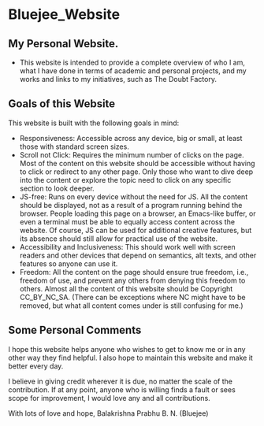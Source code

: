 # Bluejee_Website

## My Personal Website.

- This website is intended to provide a complete overview of who I am, what I have done in terms of academic and personal projects, and my works and links to my initiatives, such as The Doubt Factory.

## Goals of this Website

This website is built with the following goals in mind:

- Responsiveness: Accessible across any device, big or small, at least those with standard screen sizes.
- Scroll not Click: Requires the minimum number of clicks on the page. Most of the content on this website should be accessible without having to click or redirect to any other page. Only those who want to dive deep into the content or explore the topic need to click on any specific section to look deeper.
- JS-free: Runs on every device without the need for JS. All the content should be displayed, not as a result of a program running behind the browser. People loading this page on a browser, an Emacs-like buffer, or even a terminal must be able to equally access content across the website. Of course, JS can be used for additional creative features, but its absence should still allow for practical use of the website.
- Accessibility and Inclusiveness: This should work well with screen readers and other devices that depend on semantics, alt texts, and other features so anyone can use it.
- Freedom: All the content on the page should ensure true freedom, i.e., freedom of use, and prevent any others from denying this freedom to others. Almost all the content of this website should be Copyright CC_BY_NC_SA. (There can be exceptions where NC might have to be removed, but what all content comes under is still confusing for me.)

## Some Personal Comments

I hope this website helps anyone who wishes to get to know me or in any other way they find helpful. I also hope to maintain this website and make it better every day.

I believe in giving credit wherever it is due, no matter the scale of the contribution. If at any point, anyone who is willing finds a fault or sees scope for improvement, I would love any and all contributions.

With lots of love and hope,
Balakrishna Prabhu B. N.
(Bluejee)
